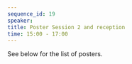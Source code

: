 ```yaml
---
sequence_id: 19
speaker: 
title: Poster Session 2 and reception
time: 15:00 - 17:00
---
```


See below for the list of posters.